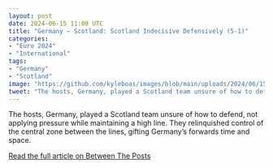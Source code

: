 ```yaml
---
layout: post
date: 2024-06-15 11:00 UTC
title: "Germany — Scotland: Scotland Indecisive Defensively (5-1)"
categories:
- "Euro 2024"
- "International"
tags:
- "Germany"
- "Scotland"
image: "https://github.com/kyleboas/images/blob/main/uploads/2024/06/15/Image-15Jun2024_10:45:42.png?raw=true"
tweet: "The hosts, Germany, played a Scotland team unsure of how to defend, not applying pressure while maintaining a high line. They relinquished control of the central zone between the lines, gifting Germany’s forwards time and space. @BetweenThePosts"
---
```


The hosts, Germany, played a Scotland team unsure of how to defend, not applying pressure while maintaining a high line. They relinquished control of the central zone between the lines, gifting Germany’s forwards time and space.

<!---more--->

[Read the full article on Between The Posts](https://betweentheposts.net/germany-scotland-scotland-indecisive-defensively-5-1/)
